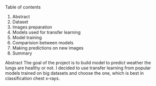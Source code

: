 Table of contents
1. Abstract
2. Dataset
3. Images preparation
4. Models used for transfer learning
5. Model training
6. Comparision between models
7. Making predictions on new images
8. Summary



Abstract
The goal of the project is to build model to predict weather the lungs are healthy or not. I decided to use transfer learning from popular models trained on big datasets and choose the one, which is best in classification chest x-rays.
